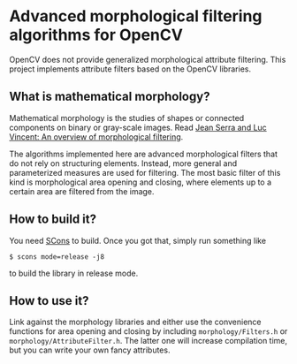 # Advanced morphological filtering algorithms for OpenCV

OpenCV does not provide generalized morphological attribute filtering. This
project implements attribute filters based on the OpenCV libraries.

## What is mathematical morphology?

Mathematical morphology is the studies of shapes or connected components on binary or gray-scale images. Read [Jean Serra and Luc Vincent: An overview of morphological filtering](http://www.citeulike.org/user/fbie/article/3377121).

The algorithms implemented here are advanced morphological filters that do not
rely on structuring elements. Instead, more general and parameterized measures
are used for filtering. The most basic filter of this kind is morphological area
opening and closing, where elements up to a certain area are filtered from the
image.

## How to build it?

You need [SCons](http://www.scons.org/) to build. Once you got that, simply run
something like

```
$ scons mode=release -j8
```

to build the library in release mode.

## How to use it?

Link against the morphology libraries and either use the convenience functions
for area opening and closing by including `morphology/Filters.h` or
`morphology/AttributeFilter.h`. The latter one will increase compilation time,
but you can write your own fancy attributes.